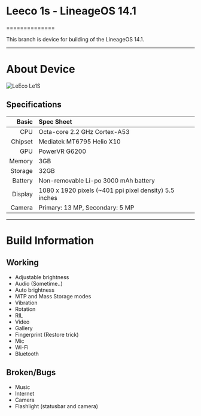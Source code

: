 # Leeco 1s - LineageOS 14.1 
==============

This branch is device for building of the LineageOS 14.1.

---

# About Device

![LeEco Le1S](http://cdn2.gsmarena.com/vv/pics/leeco/letv-le-1s-1.jpg "LeEco Le1S")


## Specifications


Basic   | Spec Sheet
-------:|:-------------------------
CPU     | Octa-core 2.2 GHz Cortex-A53
Chipset | Mediatek MT6795 Helio X10
GPU     | PowerVR G6200
Memory  | 3GB 
Storage | 32GB
Battery | Non-removable Li-po 3000 mAh battery
Display | 1080 x 1920 pixels (~401 ppi pixel density) 5.5 inches
Camera  | Primary: 13 MP, Secondary: 5 MP

---

# Build Information

## Working
 * Adjustable brightness
 * Audio (Sometime..)
 * Auto brightness
 * MTP and Mass Storage modes
 * Vibration
 * Rotation
 * RIL
 * Video 
 * Gallery
 * Fingerprint (Restore trick)
 * Mic
 * Wi-Fi
 * Bluetooth
## Broken/Bugs
 * Music
 * Internet
 * Camera
 * Flashlight (statusbar and camera)



